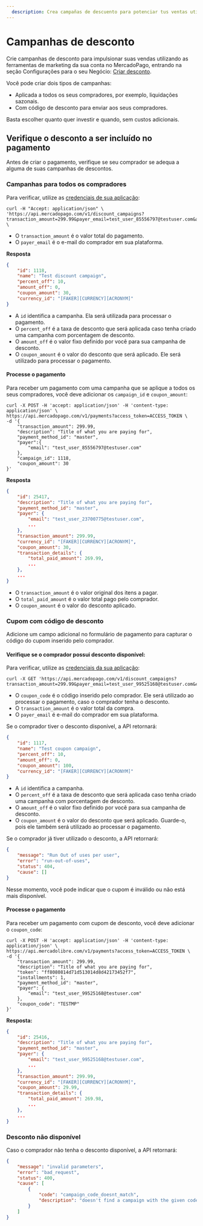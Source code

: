 ```yaml
---
  description: Crea campañas de descuento para potenciar tus ventas utilizando las herramientas de marketing de tu cuenta de MercadoPago
---
```



# Campanhas de desconto

Crie campanhas de desconto para impulsionar suas vendas utilizando as ferramentas de marketing da sua conta no MercadoPago, entrando na seção Configurações para o seu Negócio: [Criar desconto](https://www.mercadopago.com.ar/campaigns/create).

Você pode criar dois tipos de campanhas:

* Aplicada a todos os seus compradores, por exemplo, liquidações sazonais.
* Com código de desconto para enviar aos seus compradores.

Basta escolher quanto quer investir e quando, sem custos adicionais.

## Verifique o desconto a ser incluído no pagamento

Antes de criar o pagamento, verifique se seu comprador se adequa a alguma de suas campanhas de descontos.

### Campanhas para todos os compradores

Para verificar, utilize as [credenciais de sua aplicação]([FAKER][CREDENTIALS][URL]):

```curl
curl -H "Accept: application/json" \
'https://api.mercadopago.com/v1/discount_campaigns?transaction_amount=299.99&payer_email=test_user_85556797@testuser.com&access_token=ACCESS_TOKEN' \
```

- O `transaction_amount` é o valor total do pagamento.
- O `payer_email` é o e-mail do comprador em sua plataforma.

**Resposta**

```json
{
    "id": 1118,
    "name": "Test discount campaign",
    "percent_off": 10,
    "amount_off": 0,
    "coupon_amount": 30,
    "currency_id": "[FAKER][CURRENCY][ACRONYM]"
}
```

- A `id` identifica a campanha. Ela será utilizada para processar o pagamento.
- O `percent_off` é a taxa de desconto que será aplicada caso tenha criado uma campanha com porcentagem de desconto.
- O `amount_off` é o valor fixo definido por você para sua campanha de desconto.
- O `coupon_amount` é o valor do desconto que será aplicado. Ele será utilizado para processar o pagamento.

#### Processe o pagamento

Para receber um pagamento com uma campanha que se aplique a todos os seus compradores, você deve adicionar os  `campaign_id` e `coupon_amount`:

```curl
curl -X POST -H 'accept: application/json' -H 'content-type: application/json' \
https://api.mercadopago.com/v1/payments?access_token=ACCESS_TOKEN \
-d '{
    "transaction_amount": 299.99,
    "description": "Title of what you are paying for",
    "payment_method_id": "master",
    "payer":{
        "email": "test_user_85556797@testuser.com"
    },
    "campaign_id": 1118,
    "coupon_amount": 30
}'
```

**Resposta**

```json
{
	"id": 25417,
	"description": "Title of what you are paying for",
	"payment_method_id": "master",
	"payer": {
		"email": "test_user_23700775@testuser.com",
		...
	},
	"transaction_amount": 299.99,
	"currency_id": "[FAKER][CURRENCY][ACRONYM]",
	"coupon_amount": 30,
	"transaction_details": {
		"total_paid_amount": 269.99,
		...
	},
	...
}
```

- O `transaction_amount` é o valor original dos itens a pagar.
- O `total_paid_amount` é o valor total pago pelo comprador.
- O `coupon_amount` é o valor do desconto aplicado.


### Cupom com código de desconto

Adicione um campo adicional no formulário de pagamento para capturar o código do cupom inserido pelo comprador.

#### Verifique se o comprador possui desconto disponível:

Para verificar, utilize as [credenciais da sua aplicação]([FAKER][CREDENTIALS][URL]):

```curl
curl -X GET 'https://api.mercadopago.com/v1/discount_campaigns?transaction_amount=299.99&payer_email=test_user_99525168@testuser.com&coupon_code=TESTMP&access_token=ACCESS_TOKEN'
```

- O `coupon_code` é o código inserido pelo comprador. Ele será utilizado ao processar o pagamento, caso o comprador tenha o desconto.
- O `transaction_amount` é o valor total da compra.
- O `payer_email` é e-mail do comprador em sua plataforma.

Se o comprador tiver o desconto disponível, a API retornará:

```json
{
    "id": 1117,
    "name": "Test coupon campaign",
    "percent_off": 10,
    "amount_off": 0,
    "coupon_amount": 100,
    "currency_id": "[FAKER][CURRENCY][ACRONYM]"
}
```

- A `id` identifica a campanha.
- O `percent_off` é a taxa de desconto que será aplicada caso tenha criado uma campanha com porcentagem de desconto.
- O `amount_off` é o valor fixo definido por você para sua campanha de desconto.
- O `coupon_amount` é o valor do desconto que será aplicado. Guarde-o, pois ele também será utilizado ao processar o pagamento.


Se o comprador já tiver utilizado o desconto, a API retornará:

```json
{
    "message": "Run Out of uses per user",
    "error": "run-out-of-uses",
    "status": 404,
    "cause": []
}
```

Nesse momento, você pode indicar que o cupom é inválido ou não está mais disponível.

#### Processe o pagamento

Para receber um pagamento com cupom de desconto, você deve adicionar o  `coupon_code`:

```curl
curl -X POST -H 'accept: application/json' -H 'content-type: application/json' \
https://api.mercadolibre.com/v1/payments?access_token=ACCESS_TOKEN \
-d '{
    "transaction_amount": 299.99,
    "description": "Title of what you are paying for",
    "token": "ff8080814d71d513014d8d42173452f7",
    "installments": 1,
    "payment_method_id": "master",
    "payer": {
        "email": "test_user_99525168@testuser.com"
    },
    "coupon_code": "TESTMP"
}'
```

**Resposta:**

```json
{
	"id": 25416,
	"description": "Title of what you are paying for",
	"payment_method_id": "master",
	"payer": {
		"email": "test_user_99525168@testuser.com",
		...
	},
	"transaction_amount": 299.99,
	"currency_id": "[FAKER][CURRENCY][ACRONYM]",
	"coupon_amount": 29.99,
	"transaction_details": {
		"total_paid_amount": 269.98,
		...
	},
	...
}
```

### Desconto não disponível

Caso o comprador não tenha o desconto disponível, a API retornará:

```json
{
    "message": "invalid parameters",
    "error": "bad_request",
    "status": 400,
    "cause": [
        {
            "code": "campaign_code_doesnt_match",
            "description": "doesn't find a campaign with the given code"
        }
    ]
}
```
